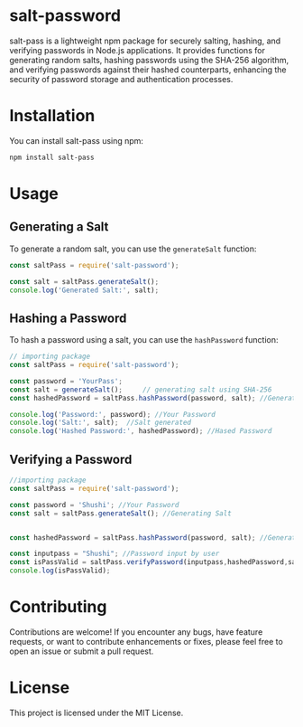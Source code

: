 # salt-password

salt-pass is a lightweight npm package for securely salting, hashing, and verifying passwords in Node.js applications. It provides functions for generating random salts, hashing passwords using the SHA-256 algorithm, and verifying passwords against their hashed counterparts, enhancing the security of password storage and authentication processes.

# Installation

You can install salt-pass using npm:

```bash
npm install salt-pass
```

# Usage

## Generating a Salt

To generate a random salt, you can use the `generateSalt` function:

```javascript
const saltPass = require('salt-password');

const salt = saltPass.generateSalt();
console.log('Generated Salt:', salt);
```

## Hashing a Password

To hash a password using a salt, you can use the `hashPassword` function:

```javascript
// importing package
const saltPass = require('salt-password');

const password = 'YourPass';
const salt = generateSalt();     // generating salt using SHA-256
const hashedPassword = saltPass.hashPassword(password, salt); //Generating Password

console.log('Password:', password); //Your Password
console.log('Salt:', salt);  //Salt generated
console.log('Hashed Password:', hashedPassword); //Hased Password
```

## Verifying a Password
```javascript
//importing package
const saltPass = require('salt-password');

const password = 'Shushi'; //Your Password
const salt = saltPass.generateSalt(); //Generating Salt


const hashedPassword = saltPass.hashPassword(password, salt); //Generating Hashed Password

const inputpass = "Shushi"; //Password input by user
const isPassValid = saltPass.verifyPassword(inputpass,hashedPassword,salt); //Checking if the password are matching
console.log(isPassValid); 
```

# Contributing

Contributions are welcome! If you encounter any bugs, have feature requests, or want to contribute enhancements or fixes, please feel free to open an issue or submit a pull request.

# License

This project is licensed under the MIT License.

